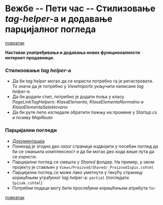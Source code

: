 # Вежбе -- Пети час -- Стилизовање _tag-helper_-a и додавање парцијалног погледа

[повратак](../../README.md)

**Наставак унапређивања и додавања нових функционалности интернет продавници.**

### Стилизовање _tag helper_-а
- Да би _tag helper_ могао да се користи потребно га је регистровати. То значи да је потребно у _ViewImports_ укључити написане _tag helper_-е.
- Да би додали стил, потребно је додати поља у класу _PageLinkTagHelpers_: _KlasaElementa_, _KlasaElementaNormalno_ и _KlasaElementaSelektovano_
- Да би руте лепо изгледале обратити пажњу на промене у _Startup.cs_ и позиву _MapRoute_

### Парцијални погледи
- [Документација](https://docs.microsoft.com/en-us/aspnet/core/mvc/views/partial?view=aspnetcore-3.0)
- Понекад је згодно део _razor_ странице издвојити у посебан поглед да би се смањила комплексност и да би могао део кода више пута да се користи. 
- Парцијални поглед се смешта у _Shared_ фолдер. На пример, у овом пројекту је стављен у `Views/Proizvod/Shared/_ProizvodIspis.cshtml`
- Парцијални поглед се може лако уметнути у текућу страницу коришћњем уграђеног _tag helper_-а: `partial` (погледати `Spisak.cshtml`)
- Потребни подаци могу бити прослеђени коришћењем атрибута `for` 

[повратак](../../README.md)